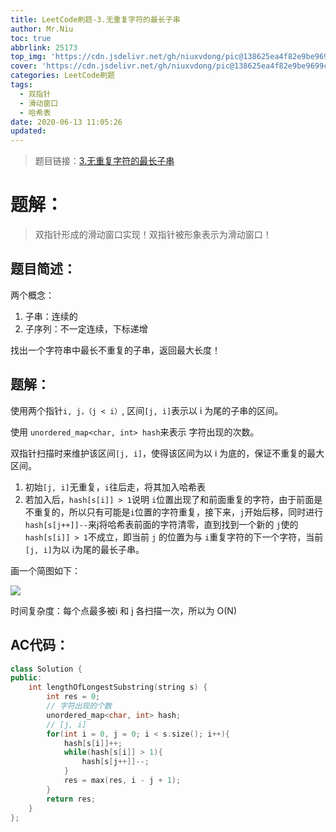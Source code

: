```yaml
---
title: LeetCode刷题-3.无重复字符的最长子串
author: Mr.Niu
toc: true
abbrlink: 25173
top_img: 'https://cdn.jsdelivr.net/gh/niuxvdong/pic@138625ea4f82e9be9699c951cf14a5716db53e6f/2021/02/06/2217be8958644ff0aeee6c0a11233678.png'
cover: 'https://cdn.jsdelivr.net/gh/niuxvdong/pic@138625ea4f82e9be9699c951cf14a5716db53e6f/2021/02/06/2217be8958644ff0aeee6c0a11233678.png'
categories: LeetCode刷题
tags:
  - 双指针
  - 滑动窗口
  - 哈希表
date: 2020-06-13 11:05:26
updated:
---
```














> 题目链接：[3.无重复字符的最长子串](https://leetcode-cn.com/problems/longest-substring-without-repeating-characters/)



# 题解：



> 双指针形成的滑动窗口实现！双指针被形象表示为滑动窗口！



## 题目简述：



两个概念：

1. 子串：连续的
2. 子序列：不一定连续，下标递增





找出一个字符串中最长不重复的子串，返回最大长度！



## 题解：



使用两个指针`i, j，（j < i）`, 区间`[j, i]`表示以 i 为尾的子串的区间。

使用 `unordered_map<char, int> hash`来表示 字符出现的次数。



双指针扫描时来维护该区间`[j, i]`，使得该区间为以 i 为底的，保证不重复的最大区间。

1. 初始`[j, i]`无重复，`i`往后走，将其加入哈希表
2. 若加入后，`hash[s[i]] > 1`说明 `i`位置出现了和前面重复的字符，由于前面是不重复的，所以只有可能是`i`位置的字符重复，接下来，`j`开始后移，同时进行`hash[s[j++]]--`来j将哈希表前面的字符清零，直到找到一个新的 `j`使的 `hash[s[i]] > 1`不成立，即当前 `j` 的位置为与 `i`重复字符的下一个字符，当前`[j, i]`为以 i为尾的最长子串。



画一个简图如下：





![](https://cdn.jsdelivr.net/gh/niuxvdong/pic@latest/2020/06/13/22c05fc2d493bfde42e956439f6a326f.png)

时间复杂度：每个点最多被i 和 j 各扫描一次，所以为 O(N)



## AC代码：



```c++
class Solution {
public:
    int lengthOfLongestSubstring(string s) {
        int res = 0;
        // 字符出现的个数
        unordered_map<char, int> hash;
        // [j, i]
        for(int i = 0, j = 0; i < s.size(); i++){
            hash[s[i]]++;
            while(hash[s[i]] > 1){
                hash[s[j++]]--;
            }
            res = max(res, i - j + 1);
        }
        return res;
    }
};
```


